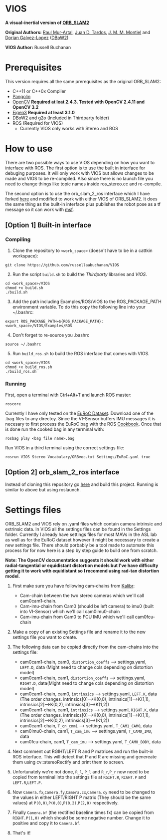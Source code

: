# VIOS
**A visual-inertial version of [ORB_SLAM2](https://github.com/raulmur/ORB_SLAM2)**

**Original Authors:** [Raul Mur-Artal](http://webdiis.unizar.es/~raulmur/), [Juan D. Tardos](http://webdiis.unizar.es/~jdtardos/), [J. M. M. Montiel](http://webdiis.unizar.es/~josemari/) and [Dorian Galvez-Lopez](http://doriangalvez.com/) ([DBoW2](https://github.com/dorian3d/DBoW2))

**VIOS Author:** Russell Buchanan 

# Prerequisites
This version requires all the same prerequisites as the original ORB_SLAM2:

* C++11 or C++0x Compiler
* [Pangolin](https://github.com/stevenlovegrove/Pangolin)
* [OpenCV](http://opencv.org) **Required at leat 2.4.3. Tested with OpenCV 2.4.11 and OpenCV 3.2**
* [Eigen3](http://eigen.tuxfamily.org) **Required at least 3.1.0**
* DBoW2 and g2o (Included in Thirdparty folder)
* ROS (Required for VIOS)
    * Currently VIOS only works with Stereo and ROS

# How to use

There are two possible ways to use VIOS depending on how you want to interface with ROS. The first option is to use the built in interface for debuging purposes. It will only work with VIOS but allows changes to be made and VIOS to be re-compiled. Also since there is no launch file you need to change things like topic names inside ros_stereo.cc and re-compile. 

The second option is to use the orb_slam_2_ros interface which I have forked [here](https://github.com/russellaabuchanan/orb_slam_2_ros) and modified to work with either VIOS of ORB_SLAM2. It does the same thing as the built-in interface plus publishes the robot pose as a tf message so it can work with [msf](https://github.com/ethz-asl/ethzasl_msf).


## [Option 1] Built-in interface
### Compiling

1. Clone the repository to ```<work_space>``` (doesn't have to be in a cattkin workspace):
```
git clone https://github.com/russellaabuchanan/VIOS
```

2. Run the script `build.sh` to build the *Thirdparty* libraries and *VIOS*.
```
cd <work_space>/VIOS
chmod +x build.sh
./build.sh
```
3. Add the path including Examples/ROS/VIOS to the ROS_PACKAGE_PATH environment variable. To do this copy the following line into your ~/.bashrc:
```
export ROS_PACKAGE_PATH=${ROS_PACKAGE_PATH}:<work_space>/VIOS/Examples/ROS
```
4. Don't forget to re-source you .bashrc
```
source ~/.bashrc
```

5. Run `build_ros.sh` to build the ROS interface that comes with VIOS.
```
cd <work_space>/VIOS
chmod +x build_ros.sh
./build_ros.sh
```
### Running
First, open a terminal with Ctrl+Alt+T and launch ROS master:
```
roscore
```
Currently I have only tested on the [EuRoC Dataset](http://projects.asl.ethz.ch/datasets/doku.php?id=kmavvisualinertialdatasets). Download one of the .bag files to any directoy. Since the VI-Sensor buffers IMU messages it is necesary to first process the EuRoC bag with the ROS [Cookbook](http://wiki.ros.org/rosbag/Cookbook). Once that is done run the cooked bag in any terminal with:
```
rosbag play <bag file name>.bag
```

Run VIOS in a third terminal using the correct settings file:
```
rosrun VIOS Stereo Vocabulary/ORBvoc.txt Settings/EuRoC.yaml true
```

## [Option 2] orb_slam_2_ros interface
Instead of cloning this repository go [here](https://github.com/russellaabuchanan/orb_slam_2_ros) and build this project. Running is similar to above but using roslaunch.

# Settings files
ORB_SLAM2 and VIOS rely on .yaml files which contain camera intrinsic and extrinsic data. In VIOS all the settings files can be found in the Settings folder. Currently I already have settings files for most MAVs in the ASL lab as well as for the EuRoC dataset however it might be necessary to create a new settings file. There should porbably be a tool made to automate this process for for now here is a step by step guide to build one from scratch.

**Note: The OpenCV documentation suggests it should work with either radial-tangential or equidistant distortion models but I've have difficulty getting it to work with equidistant so I recomend using rad-tan distortion model.**

1. First make sure you have following cam-chains from [Kalibr](https://github.com/ethz-asl/kalibr): 
    * Cam-chain between the two stereo cameras which we'll call cam0cam1-chain.
    * Cam-imu-chain from Cam0 (should be left camera) to imu0 (built into VI-Sensor) which we'll call cam0imu0-chain
    * Cam-imu-chain from Cam0 to FCU IMU which we'll call cam0fcu-chain
2. Make a copy of an existing Settings file and rename it to the new settings file you want to create.
3. The following data can be copied directly from the cam-chains into the settings file:
    * cam0cam1-chain, cam0, `distortion_coeffs` --> settings.yaml, `LEFT.D`, data (Might need to change cols depending on distortion model)
    * cam0cam1-chain, cam1, `distortion_coeffs` --> settings.yaml, `RIGHT.D`, data(Might need to change cols depending on distortion model)
    * cam0cam1-chain, cam0, `intrinsics` --> settings.yaml, `LEFT.K`, data (The order changes. intrinsics[0]-->K(0,0), intrinsics[1]-->K(1,1), intrinsics[2]-->K(0,2), intrinsics[3]-->K(1,2))
    * cam0cam1-chain, cam1, `intrinsics` --> settings.yaml, `RIGHT.K`, data (The order changes. intrinsics[0]-->K(0,0), intrinsics[1]-->K(1,1), intrinsics[2]-->K(0,2), intrinsics[3]-->(K1,2))
    * cam0cam1-chain, `T_cn_cnm1` --> settings.yaml, `T_CAM1_CAM0`, data
    * cam0imu0-chain, cam1, `T_cam_imu` --> settings.yaml, `T_CAM0_IMU`, data
    * cam0fcu-chain, cam1, `T_cam_imu` --> settings.yaml, `T_CAM0_BODY`, data


4. Next comment out RGIHT/LEFT R and P matrices and run the built-in ROS interface. This will detect that P and R are missing and genereate them using cv::stereoRectify and print them to screen.
5. Unfortunately we're not done, `R_l`, `P_l` and `R_r`,`P_r` now need to be copied from terminal into the settings file at `RGIHT.R`, `RIGHT.P` and `LEFT.R`,`LEFT.P`.
6. Now `Camera.fx`,`Camera.fy`,`Camera.cx`,`Camera.cy` need to be changed to the values in either LEFT/RIGHT P matrix (They should be the same values) at `P(0,0)`,`P(0,0)`,`P(0,2)`,`P(2,0)` respectively.
7. Finally `Camera.bf` (the rectified baseline times fx) can be copied from `RIGHT.P(1,0)` which should be some negative number. Change it to positive and copy it to `Camera.bf`.
8. That's it!



